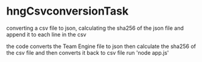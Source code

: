 # hngCsvconversionTask

converting a csv file to json, calculating the sha256 of the json file and append it to each line in the csv

the code converts the Team Engine file to json then calculate the sha256 of the csv file and then converts it back to csv file
run 'node app.js'
